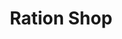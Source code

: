 ---
title: "Ration Shop"
url: /elavumthitta/ration-shop-mezhuveli-elavumthitta-road-or-mezhuveli-pathanamthitta-road/
shop: Lebensmittel
---